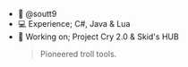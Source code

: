 - 🗿 @soutt9
- 💻 Experience; C#, Java & Lua
- 👑 Working on; Project Cry 2.0 & Skid's HUB
  > Pioneered troll tools.
